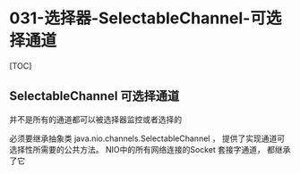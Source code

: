# 031-选择器-SelectableChannel-可选择通道

[TOC]

## SelectableChannel 可选择通道

并不是所有的通道都可以被选择器监控或者选择的

必须要继承抽象类 java.nio.channels.SelectableChannel ， 提供了实现通道可选择性所需要的公共方法。 NIO中的所有网络连接的Socket 套接字通道， 都继承了它

